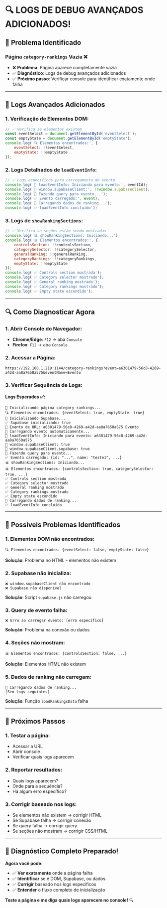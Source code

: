 # 🔍 LOGS DE DEBUG AVANÇADOS ADICIONADOS!

## 🎯 **Problema Identificado**

### **Página `category-rankings` Vazia** ❌
- ❌ **Problema**: Página aparece completamente vazia
- ✅ **Diagnóstico**: Logs de debug avançados adicionados
- ✅ **Próximo passo**: Verificar console para identificar exatamente onde falha

---

## 🔧 **Logs Avançados Adicionados**

### **1. Verificação de Elementos DOM**:
```javascript
// ✅ Verifica se elementos existem
const eventSelect = document.getElementById('eventSelect');
const emptyState = document.getElementById('emptyState');
console.log('🔍 Elementos encontrados:', {
    eventSelect: !!eventSelect,
    emptyState: !!emptyState
});
```

### **2. Logs Detalhados de `loadEventInfo`**:
```javascript
// ✅ Logs específicos para carregamento de evento
console.log('🎯 loadEventInfo: Iniciando para evento:', eventId);
console.log('🎯 window.supabaseClient:', !!window.supabaseClient);
console.log('🎯 Fazendo query para evento...');
console.log('✅ Evento carregado:', event);
console.log('🎯 Carregando dados de ranking...');
console.log('✅ loadEventInfo concluído');
```

### **3. Logs de `showRankingSections`**:
```javascript
// ✅ Verifica se seções estão sendo mostradas
console.log('📊 showRankingSections: Iniciando...');
console.log('📊 Elementos encontrados:', {
    controlsSection: !!controlsSection,
    categorySelector: !!categorySelector,
    generalRanking: !!generalRanking,
    categoryRankings: !!categoryRankings,
    emptyState: !!emptyState
});
console.log('✅ Controls section mostrada');
console.log('✅ Category selector mostrado');
console.log('✅ General ranking mostrado');
console.log('✅ Category rankings mostrado');
console.log('✅ Empty state escondido');
```

---

## 🔍 **Como Diagnosticar Agora**

### **1. Abrir Console do Navegador**:
- **Chrome/Edge**: `F12` → aba `Console`
- **Firefox**: `F12` → aba `Console`

### **2. Acessar a Página**:
```
https://192.168.1.219:1144/category-rankings?event=a6301479-56c8-4269-a42d-aa8a7650a575&eventName=Evento
```

### **3. Verificar Sequência de Logs**:

#### **Logs Esperados** ✅:
```
🚀 Inicializando página category-rankings...
🔍 Elementos encontrados: {eventSelect: true, emptyState: true}
🔑 Inicializando Supabase...
✅ Supabase inicializado: true
📍 Evento da URL: a6301479-56c8-4269-a42d-aa8a7650a575 Evento
🎯 Carregando evento automaticamente...
🎯 loadEventInfo: Iniciando para evento: a6301479-56c8-4269-a42d-aa8a7650a575
🎯 window.supabaseClient: true
🎯 window.supabaseClient.supabase: true
🎯 Fazendo query para evento...
✅ Evento carregado: {id: "...", name: "teste1", ...}
📊 showRankingSections: Iniciando...
📊 Elementos encontrados: {controlsSection: true, categorySelector: true, ...}
✅ Controls section mostrada
✅ Category selector mostrado
✅ General ranking mostrado
✅ Category rankings mostrado
✅ Empty state escondido
🎯 Carregando dados de ranking...
✅ loadEventInfo concluído
```

---

## 🚨 **Possíveis Problemas Identificados**

### **1. Elementos DOM não encontrados**:
```
🔍 Elementos encontrados: {eventSelect: false, emptyState: false}
```
**Solução**: Problema no HTML - elementos não existem

### **2. Supabase não inicializa**:
```
❌ window.supabaseClient não encontrado
❌ Supabase não disponível
```
**Solução**: Script `supabase.js` não carregou

### **3. Query de evento falha**:
```
❌ Erro ao carregar evento: [erro específico]
```
**Solução**: Problema na conexão ou dados

### **4. Seções não mostram**:
```
📊 Elementos encontrados: {controlsSection: false, ...}
```
**Solução**: Elementos HTML não existem

### **5. Dados de ranking não carregam**:
```
🎯 Carregando dados de ranking...
[Sem logs seguintes]
```
**Solução**: Função `loadRankingsData` falha

---

## 🎯 **Próximos Passos**

### **1. Testar a página**:
- Acessar a URL
- Abrir console
- Verificar quais logs aparecem

### **2. Reportar resultados**:
- Quais logs aparecem?
- Onde para a sequência?
- Há algum erro específico?

### **3. Corrigir baseado nos logs**:
- Se elementos não existem → corrigir HTML
- Se Supabase falha → corrigir conexão
- Se query falha → corrigir query
- Se seções não mostram → corrigir CSS/HTML

---

## 🎯 **Diagnóstico Completo Preparado!**

**Agora você pode:**
- ✅ **Ver exatamente** onde a página falha
- ✅ **Identificar** se é DOM, Supabase, ou dados
- ✅ **Corrigir** baseado nos logs específicos
- ✅ **Entender** o fluxo completo de inicialização

**Teste a página e me diga quais logs aparecem no console!** 🔍
